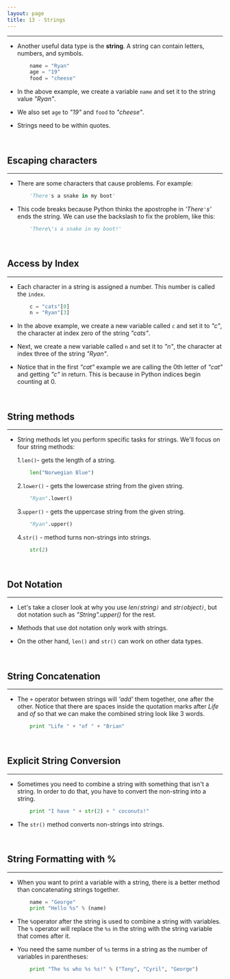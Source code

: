 ```yaml
---
layout: page
title: 13 - Strings
---
```

***

- Another useful data type is the __string__. A string can contain letters, numbers, and symbols.

    ```python
        name = "Ryan"
        age = "19"
        food = "cheese"
    ```

- In the above example, we create a variable `name` and set it to the string value _"Ryan"_.

- We also set `age` to _"19"_ and `food` to _"cheese"_.

- Strings need to be within quotes.

&nbsp;

## Escaping characters

***

- There are some characters that cause problems. For example:

    ```python
        'There's a snake in my boot'
    ```

- This code breaks because Python thinks the apostrophe in _'There`'`s'_ ends the string. We can use the backslash to fix the problem, like this:

    ```python
        'There\'s a snake in my boot!'
    ```

&nbsp;

## Access by Index

***

- Each character in a string is assigned a number. This number is called the `index`.

    ```python
        c = "cats"[0]
        n = "Ryan"[3]
    ```

- In the above example, we create a new variable called `c` and set it to _"c"_, the character at index zero of the string _"cats"_.

- Next, we create a new variable called `n` and set it to _"n"_, the character at index three of the string _"Ryan"_.

- Notice that in the first _"cat"_ example we are calling the 0th letter of _"cat"_ and getting _"c"_ in return. This is because in Python indices begin counting at 0.

&nbsp;

## String methods

***

- String methods let you perform specific tasks for strings. We'll focus on four string methods:

  1.`len()`- gets the length of a string.

    ```Python
        len("Norwegian Blue")
    ```

  2.`lower()` - gets the lowercase string from the given string.

    ```python
        "Ryan".lower()
    ```

  3.`upper()` - gets the uppercase string from the given string.

    ```Python
        "Ryan".upper()
    ```

  4.`str()` - method turns non-strings into strings.

    ```python
        str(2)
    ```

&nbsp;

## Dot Notation

***

- Let's take a closer look at why you use _len`(`string`)`_ and _str`(`object`)`_, but dot notation such as _"String".upper()_ for the rest.

- Methods that use dot notation only work with strings.

- On the other hand, `len()` and `str()` can work on other data types.

&nbsp;

## String Concatenation

***

- The `+` operator between strings will _'add'_ them together, one after the other. Notice that there are spaces inside the quotation marks after _Life_ and _of_ so that we can make the combined string look like 3 words.

    ```python
        print "Life " + "of " + "Brian"
    ```

&nbsp;

## Explicit String Conversion

***

- Sometimes you need to combine a string with something that isn't a string. In order to do that, you have to convert the non-string into a string.

    ```python
        print "I have " + str(2) + " coconuts!"
    ```

- The `str()` method converts non-strings into strings.

&nbsp;

## String Formatting with %

***

- When you want to print a variable with a string, there is a better method than concatenating strings together.

    ```python
        name = "George"
        print "Hello %s" % (name)
    ```

- The `%`operator after the string is used to combine a string with variables. The `%` operator will replace the `%s` in the string with the string variable that comes after it.

- You need the same number of `%s` terms in a string as the number of variables in parentheses:

    ```Python
        print "The %s who %s %s!" % ("Tony", "Cyril", "George")
    ```
